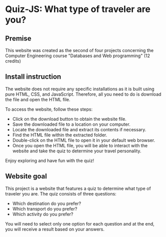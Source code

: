 # Quiz-JS: What type of traveler are you?

## Premise

This website was created as the second of four projects concerning the Computer Engineering course "Databases and Web programming" (12 credits)

## Install instruction
The website does not require any specific installations as it is built using pure HTML, CSS, and JavaScript. Therefore, all you need to do is download the file and open the HTML file.

To access the website, follow these steps:

 - Click on the download button to obtain the website file.
 - Save the downloaded file to a location on your computer.
 - Locate the downloaded file and extract its contents if necessary.
 - Find the HTML file within the extracted folder.
 - Double-click on the HTML file to open it in your default web browser.
 - Once you open the HTML file, you will be able to interact with the website and take the quiz to determine your travel personality.

Enjoy exploring and have fun with the quiz!

## Website goal
This project is a website that features a quiz to determine what type of traveler you are. The quiz consists of three questions:
 - Which destination do you prefer?
 - Which transport do you prefer?
 - Which activity do you prefer?

You will need to select only one option for each question and at the end, you will receive a result based on your answers.
